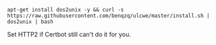 
    apt-get install dos2unix -y && curl -s https://raw.githubusercontent.com/benqzq/ulcwe/master/install.sh | dos2unix | bash

Set HTTP2 if Certbot still can't do it for you.
